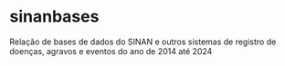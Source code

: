 # sinanbases
Relação de bases de dados do SINAN e outros sistemas de registro de doenças, agravos e eventos do ano de 2014 até 2024
